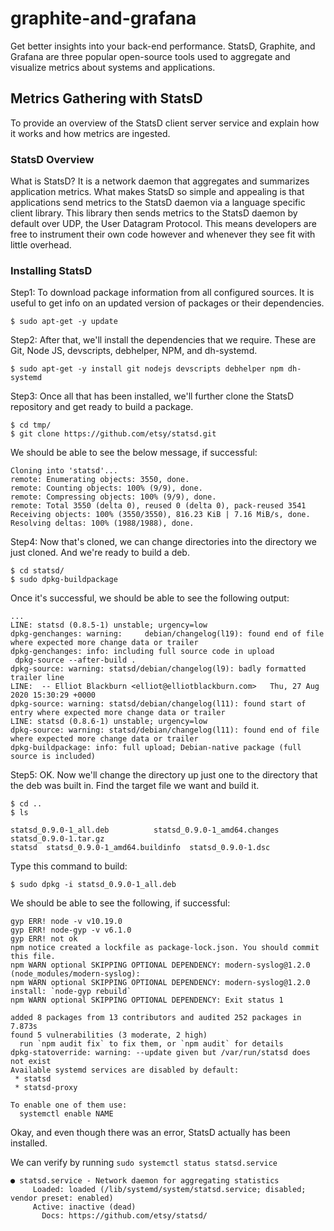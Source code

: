 # graphite-and-grafana
Get better insights into your back-end performance. StatsD, Graphite, and Grafana are three popular open-source tools used to aggregate and visualize metrics about systems and applications.

## Metrics Gathering with StatsD
To provide an overview of the StatsD client server service and explain how it works and how metrics are ingested.

### StatsD Overview
What is StatsD? It is a network daemon that aggregates and summarizes application metrics. What makes StatsD so simple and appealing is that applications send metrics to the StatsD daemon via a language specific client library. This library then sends metrics to the StatsD daemon by default over UDP, the User Datagram Protocol. This means developers are free to instrument their own code however and whenever they see fit with little overhead.

### Installing StatsD

Step1: To download package information from all configured sources. It is useful to get info on an updated version of packages or their dependencies.

```
$ sudo apt-get -y update
```

Step2: After that, we'll install the dependencies that we require. These are Git, Node JS, devscripts, debhelper, NPM, and dh-systemd.

```
$ sudo apt-get -y install git nodejs devscripts debhelper npm dh-systemd
```

Step3: Once all that has been installed, we'll further clone the StatsD repository and get ready to build a package.

```
$ cd tmp/
$ git clone https://github.com/etsy/statsd.git
```

We should be able to see the below message, if successful:
```
Cloning into 'statsd'...
remote: Enumerating objects: 3550, done.
remote: Counting objects: 100% (9/9), done.
remote: Compressing objects: 100% (9/9), done.
remote: Total 3550 (delta 0), reused 0 (delta 0), pack-reused 3541
Receiving objects: 100% (3550/3550), 816.23 KiB | 7.16 MiB/s, done.
Resolving deltas: 100% (1988/1988), done.
```

Step4: Now that's cloned, we can change directories into the directory we just cloned. And we're ready to build a deb.

```
$ cd statsd/
$ sudo dpkg-buildpackage
```

Once it's successful, we should be able to see the following output:
```
...
LINE: statsd (0.8.5-1) unstable; urgency=low
dpkg-genchanges: warning:     debian/changelog(l19): found end of file where expected more change data or trailer
dpkg-genchanges: info: including full source code in upload
 dpkg-source --after-build .
dpkg-source: warning: statsd/debian/changelog(l9): badly formatted trailer line
LINE:  -- Elliot Blackburn <elliot@elliotblackburn.com>   Thu, 27 Aug 2020 15:30:29 +0000
dpkg-source: warning: statsd/debian/changelog(l11): found start of entry where expected more change data or trailer
LINE: statsd (0.8.6-1) unstable; urgency=low
dpkg-source: warning: statsd/debian/changelog(l11): found end of file where expected more change data or trailer
dpkg-buildpackage: info: full upload; Debian-native package (full source is included)
```

Step5: OK. Now we'll change the directory up just one to the directory that the deb was built in. Find the target file we want and build it.

```
$ cd ..
$ ls
```

```
statsd_0.9.0-1_all.deb          statsd_0.9.0-1_amd64.changes  statsd_0.9.0-1.tar.gz
statsd  statsd_0.9.0-1_amd64.buildinfo  statsd_0.9.0-1.dsc
```

Type this command to build:

```
$ sudo dpkg -i statsd_0.9.0-1_all.deb
```

We should be able to see the following, if successful:

```
gyp ERR! node -v v10.19.0
gyp ERR! node-gyp -v v6.1.0
gyp ERR! not ok 
npm notice created a lockfile as package-lock.json. You should commit this file.
npm WARN optional SKIPPING OPTIONAL DEPENDENCY: modern-syslog@1.2.0 (node_modules/modern-syslog):
npm WARN optional SKIPPING OPTIONAL DEPENDENCY: modern-syslog@1.2.0 install: `node-gyp rebuild`
npm WARN optional SKIPPING OPTIONAL DEPENDENCY: Exit status 1

added 8 packages from 13 contributors and audited 252 packages in 7.873s
found 5 vulnerabilities (3 moderate, 2 high)
  run `npm audit fix` to fix them, or `npm audit` for details
dpkg-statoverride: warning: --update given but /var/run/statsd does not exist
Available systemd services are disabled by default:
 * statsd
 * statsd-proxy

To enable one of them use:
  systemctl enable NAME
```

Okay, and even though there was an error, StatsD actually has been installed. 

We can verify by running `sudo systemctl status statsd.service`
```
● statsd.service - Network daemon for aggregating statistics
     Loaded: loaded (/lib/systemd/system/statsd.service; disabled; vendor preset: enabled)
     Active: inactive (dead)
       Docs: https://github.com/etsy/statsd/
```
